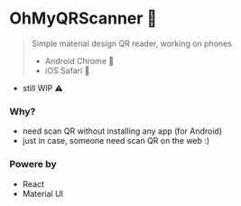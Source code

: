 # OhMyQRScanner 💪
> Simple material design QR reader, working on phones
> - Android Chrome 🤖
> - iOS Safari 🍏

* still WIP ⚠️

### Why?
- need scan QR without installing any app (for Android)
- just in case, someone need scan QR on the web :)


### Powere by
- React
- Material UI
